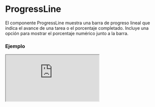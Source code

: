 # ProgressLine

El componente ProgressLine muestra una barra de progreso lineal que indica el avance de una tarea o el porcentaje completado. Incluye una opción para mostrar el porcentaje numérico junto a la barra.

 

### Ejemplo

<iframe minHeightIframe="30dvh" src="https://fenextjs-component-storybook.vercel.app/iframe.html?args=&id=progress-progressline--index&viewMode=story" />

### Importación

Para importar el componente ProgressLine, se puede hacer desde fenextjs

```tsx copy
import { ProgressLine } from "fenextjs";
```

### Parámetros

| Parámetro | Tipo | Requerido | Default | Descripcion |
| --------- | ---- | --------- | ------- | ----------- |
| className | string | no | '' | Clase CSS para personalizar el contenedor del componente ProgressLine. |
| p | number | sí | N/A | Valor de progreso representado en la barra, como un número entre 0 y 100. |
| showP | boolean | no | true | Indica si el valor numérico del progreso (`p`) se muestra junto a la barra. |

### Storybook

Para ver el storybook del componente lo puede hacer con este [link](https://fenextjs-component-storybook.vercel.app/?path=/story/progress-progressline--index)

### Usos

- ProgressLine básico

```tsx copy
<ProgressLine p={75} />
```

- ProgressLine con progreso visible

```tsx copy
<ProgressLine p={50} showP={true} />
```

- ProgressLine con clase personalizada

```tsx copy
<ProgressLine p={90} className="mi-clase" />
```

